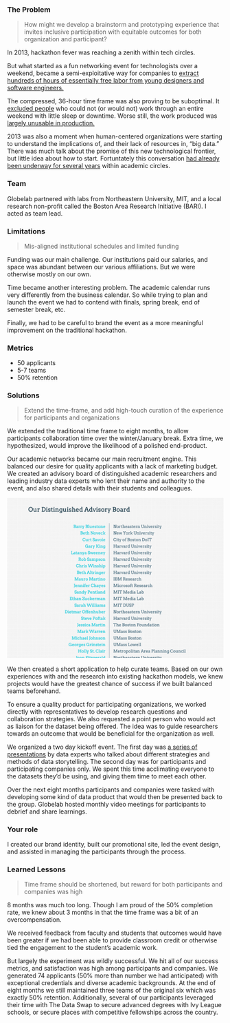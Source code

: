 ### The Problem

>How might we develop a brainstorm and prototyping experience that invites inclusive participation with equitable outcomes for both organization and participant?

In 2013, hackathon fever was reaching a zenith within tech circles.
<script type="text/javascript" src="https://ssl.gstatic.com/trends_nrtr/1709_RC01/embed_loader.js"></script>
<script type="text/javascript">
trends.embed.renderExploreWidget("TIMESERIES", {"comparisonItem":[{"keyword":"big data","geo":"US","time":"2004-01-01 2019-02-12"}],"category":0,"property":""}, {"exploreQuery":"date=all&geo=US&q=big%20data","guestPath":"https://trends.google.com:443/trends/embed/"});
</script>

But what started as a fun networking event for technologists over a weekend, became a semi-exploitative way for companies to [extract hundreds of hours of essentially free labor from young designers and software engineers.](https://www.emeraldinsight.com/doi/abs/10.1108/S0277-283320170000031005) 

The compressed, 36-hour time frame was also proving to be suboptimal. It [excluded people](https://scholarworks.rit.edu/cgi/viewcontent.cgi?referer=https://www.google.com/&httpsredir=1&article=1867&context=other) who could not (or would not) work through an entire weekend with little sleep or downtime. Worse still, the work produced was [largely unusable in production.](https://www.fastcompany.com/3054023/why-hackathons-are-bad-for-innovation) 

2013 was also a moment when human-centered organizations were starting to understand the implications of, and their lack of resources in, “big data.” There was much talk about the promise of this new technological frontier, but little idea about how to start. Fortuntately this conversation [had already been underway for several years](https://www.ncbi.nlm.nih.gov/pmc/articles/PMC2745217/) within academic circles. 

<script type="text/javascript" src="https://ssl.gstatic.com/trends_nrtr/1709_RC01/embed_loader.js"></script>
<script type="text/javascript">
trends.embed.renderExploreWidget("TIMESERIES", {"comparisonItem":[{"keyword":"big data","geo":"US","time":"2004-01-01 2019-02-12"}],"category":0,"property":""}, {"exploreQuery":"date=all&geo=US&q=big%20data","guestPath":"https://trends.google.com:443/trends/embed/"});
</script>

### Team
Globelab partnered with labs from Northeastern University, MIT, and a local research non-profit called the Boston Area Research Initiative (BARI). I acted as team lead.

### Limitations
>Mis-aligned institutional schedules and limited funding

Funding was our main challenge. Our institutions paid our salaries, and space was abundant between our various affiliations. But we were otherwise mostly on our own.

Time became another interesting problem. The academic calendar runs very differently from the business calendar. So while trying to plan and launch the event we had to contend with finals, spring break, end of semester break, etc.

Finally, we had to be careful to brand the event as a more meaningful improvement on the traditional hackathon.

### Metrics
+ 50 applicants 
+ 5-7 teams 
+ 50% retention

### Solutions

>Extend the time-frame, and add high-touch curation of the experience for participants and organizations


We extended the traditional time frame to eight months, to allow participants collaboration time over the winter/January break. Extra time, we hypothesized, would improve the likelihood of a polished end-product. 

Our academic networks became our main recruitment engine. This balanced our desire for quality applicants with a lack of marketing budget. We created an advisory board of distinguished academic researchers and leading industry data experts who lent their name and authority to the event, and also shared details with their students and colleagues. 

![List of names of advisory board](/src/assets/images/advisory-board.png)

We then created a short application to help curate teams. Based on our own experiences with and the research into existing hackathon models, we knew projects would have the greatest chance of success if we built balanced teams beforehand.

To ensure a quality product for participating organizations, we worked directly with representatives to develop research questions and collaboration strategies. We also requested a point person who would act as liaison for the dataset being offered. The idea was to guide researchers towards an outcome that would be beneficial for the organization as well. 

We organized a two day kickoff event. The first day was [a series of presentations](https://web.northeastern.edu/nulab/boston-data-swap/) by data experts who talked about different strategies and methods of data storytelling. The second day was for participants and participating companies only. We spent this time acclimating everyone to the datasets they’d be using, and giving them time to meet each other. 

Over the next eight months participants and companies were tasked with developing some kind of data product that would then be presented back to the group. Globelab hosted monthly video meetings for participants to debrief and share learnings. 

### Your role
I created our brand identity, built our promotional site, led the event design, and assisted in managing the participants through the process.

### Learned Lessons
>Time frame should be shortened, but reward for both participants and companies was high

8 months was much too long. Though I am proud of the 50% completion rate, we knew about 3 months in that the time frame was a bit of an overcompensation.

We received feedback from faculty and students that outcomes would have been greater if we had been able to provide classroom credit or otherwise tied the engagement to the student’s academic work.

But largely the experiment was wildly successful. We hit all of our success metrics, and satisfaction was high among participants and companies. We generated 74 applicants (50% more than number we had anticipated) with exceptional credentials and diverse academic backgrounds. At the end of eight months we still maintained three teams of the original six which was exactly 50% retention. Additionally, several of our participants leveraged their time with The Data Swap to secure advanced degrees with Ivy League schools, or secure places with competitive fellowships across the country.
